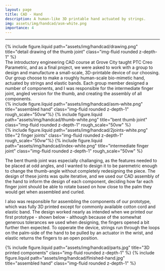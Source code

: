 ```yaml
---
layout: page
title: CAD - Hand
description: A human-like 3D printable hand actuated by strings.
img: assets/img/handcad/asm-white.png
importance: 4
---
```

-----
<div class="row justify-content-sm-center">
    <div class="col-md-8 mt-3 mt-md-0">
        {% include figure.liquid path="assets/img/handcad/drawing.png" title="detail drawing of the thumb joint" class="img-fluid rounded z-depth-1" %}
    </div>
</div>
The introductory engineering CAD course at Grove City taught PTC Creo Parametric, and as a final project, 
we were asked to work with a group to design and manufacture a small-scale, 3D-printable device of our choosing. 
Our group choose to make a roughly human-scale bio-mimetic hand, actuated by strings and elastic bands. Each group member designed a number of components, and I was responsible for the intermediate finger joint, angled version for the thumb, and creating the assembly of all components.
<div class="row justify-content-sm-center">
    <div class="col-md-5 mt-3 mt-md-0">
        {% include figure.liquid path="assets/img/handcad/asm-white.png" title="assembled hand" class="img-fluid rounded z-depth-1" rough_scale="50vw"%}
        {% include figure.liquid path="assets/img/handcad/thumb-white.png" title="bent thumb joint" class="img-fluid rounded z-depth-1" rough_scale="50vw" %}
    </div>
    <div class="col-md-5 mt-3 mt-md-0">
        {% include figure.liquid path="assets/img/handcad/2joints-white.png" title="2 finger joints" class="img-fluid rounded z-depth-1" rough_scale="50vw"%}
        {% include figure.liquid path="assets/img/handcad/index-white.png" title="intermediate finger joint" class="img-fluid rounded z-depth-1" rough_scale="50vw" %}
    </div>
</div>

The bent thumb joint was especially challanging, as the features needed to be placed at odd angles, and I wanted to design it to be paremetric enough to change the thumb-angle without completely redesigning the piece. The design of these joints was quite iterative, and we used our CAD assembly of the hand to inform the design of each component, deciding how far each finger joint should be able to rotate based on how close to the palm they would get when assembled and curled.


I also was responsible for assembling the components of our prototype, which was fully 3D printed except for commonly available cotton cord and elastic band. The design worked nearly as intended when we printed our first prototype - shown below - although because of the somewhat generous tolerances we used when designing, the fingers opened a bit further then expected. To opperate the device, strings run through the loops on the palm-side of the hand to be pulled by an actuator in the wrist, and elastic returns the fingers to an open position. 

<div class="row justify-content-sm-center">
    <div class="col-sm-7 align-self-center">
        {% include figure.liquid path="assets/img/handcad/parts.jpg" title="3D printed components" class="img-fluid rounded z-depth-1" %}
        {% include figure.liquid path="assets/img/handcad/finished-hand.jpg" title="assembled hand" class="img-fluid rounded z-depth-1" %}
    </div>
</div>

